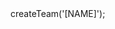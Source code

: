 <?php

use Appwrite\Client;
use Appwrite\Services\Teams;

$client = new Client();

$client
    setProject('')
    setKey('')
;

$teams = new Teams($client);

$result = $teams->createTeam('[NAME]');